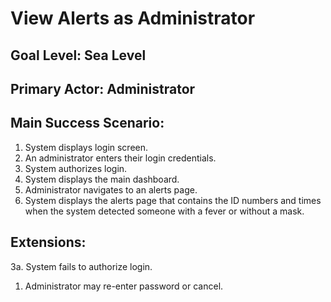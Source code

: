 # View Alerts as Administrator

## Goal Level: Sea Level

## Primary Actor: Administrator

## Main Success Scenario:
1. System displays login screen.
2. An administrator enters their login credentials.
3. System authorizes login.
4. System displays the main dashboard.
5. Administrator navigates to an alerts page. 
6. System displays the alerts page that contains the ID numbers and times when the system detected someone with a fever or without a mask.

## Extensions:
3a. System fails to authorize login.
  1. Administrator may re-enter password or cancel.  
